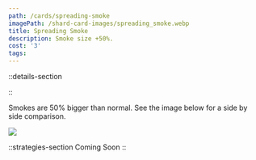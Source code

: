 ```yaml
---
path: /cards/spreading-smoke
imagePath: /shard-card-images/spreading_smoke.webp
title: Spreading Smoke
description: Smoke size +50%.
cost: '3'
tags:
---
```

::details-section

::
<p>Smokes are 50% bigger than normal. See the image below for a side by side comparison.</p>
<div class="w-[50rem] max-w-full mt-4"><img src="\shard-card-pages-content\spreading-smoke\comparison_image.png" class="max-w-full" /></div>

::strategies-section
Coming Soon
::